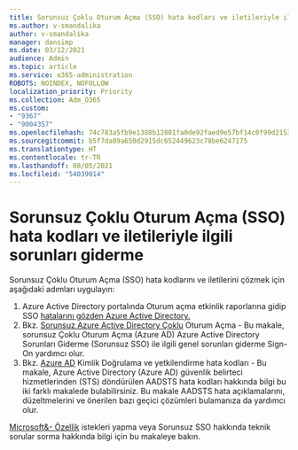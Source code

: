 ```yaml
---
title: Sorunsuz Çoklu Oturum Açma (SSO) hata kodları ve iletileriyle ilgili sorunları giderme
ms.author: v-smandalika
author: v-smandalika
manager: dansimp
ms.date: 03/12/2021
audience: Admin
ms.topic: article
ms.service: o365-administration
ROBOTS: NOINDEX, NOFOLLOW
localization_priority: Priority
ms.collection: Adm_O365
ms.custom:
- "9367"
- "9004357"
ms.openlocfilehash: 74c783a5fb9e1388b12801fa0de92faed9e57bf14c0f99d21539e17bf1b1c284
ms.sourcegitcommit: b5f7da89a650d2915dc652449623c78be6247175
ms.translationtype: HT
ms.contentlocale: tr-TR
ms.lasthandoff: 08/05/2021
ms.locfileid: "54039014"
---
```

# <a name="troubleshoot-seamless-single-sign-on-sso-error-codes-and-messages"></a>Sorunsuz Çoklu Oturum Açma (SSO) hata kodları ve iletileriyle ilgili sorunları giderme

Sorunsuz Çoklu Oturum Açma (SSO) hata kodlarını ve iletilerini çözmek için aşağıdaki adımları uygulayın:

1. Azure Active Directory portalında Oturum açma etkinlik raporlarına gidip SSO [hatalarını gözden Azure Active Directory.](https://docs.microsoft.com/azure/active-directory/reports-monitoring/concept-sign-ins)
2. Bkz. [Sorunsuz Azure Active Directory Çoklu](https://docs.microsoft.com/azure/active-directory/hybrid/tshoot-connect-sso#sign-in-failure-reasons-in-the-azure-active-directory-admin-center-needs-a-premium-license) Oturum Açma - Bu makale, sorunsuz Çoklu Oturum Açma (Azure AD) Azure Active Directory Sorunları Giderme (Sorunsuz SSO) ile ilgili genel sorunları giderme Sign-On yardımcı olur.
3. Bkz. [Azure AD](https://docs.microsoft.com/azure/active-directory/develop/reference-aadsts-error-codes#lookup-current-error-code-information) Kimlik Doğrulama ve yetkilendirme hata kodları - Bu makale, Azure Active Directory (Azure AD) güvenlik belirteci hizmetlerinden (STS) döndürülen AADSTS hata kodları hakkında bilgi bu iki farklı makalede bulabilirsiniz. Bu makale AADSTS hata açıklamalarını, düzeltmelerini ve önerilen bazı geçici çözümleri bulamanıza da yardımcı olur.

[Microsoft&- Özellik](https://docs.microsoft.com/answers/topics/azure-ad-single-sign-on.html) istekleri yapma veya Sorunsuz SSO hakkında teknik sorular sorma hakkında bilgi için bu makaleye bakın.


